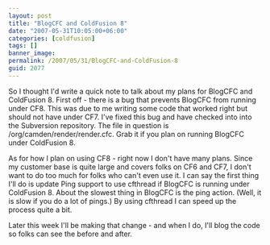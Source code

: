```yaml
---
layout: post
title: "BlogCFC and ColdFusion 8"
date: "2007-05-31T10:05:00+06:00"
categories: [coldfusion]
tags: []
banner_image: 
permalink: /2007/05/31/BlogCFC-and-ColdFusion-8
guid: 2077
---
```


So I thought I'd write a quick note to talk about my plans for BlogCFC and ColdFusion 8. First off - there is a bug that prevents BlogCFC from running under CF8. This was due to me writing some code that worked right but should not have under CF7. I've fixed this bug and have checked into into the Subversion repository. The file in question is /org/camden/render/render.cfc. Grab it if you plan on running  BlogCFC under ColdFusion 8.

As for how I plan on using CF8 - right now I don't have many plans. Since my customer base is quite large and covers folks on CF6 and CF7, I don't want to do too much for folks who can't even use it. I can say the first thing I'll do is update Ping support to use cfthread if BlogCFC is running under ColdFusion 8. About the slowest thing in BlogCFC is the ping action. (Well, it is slow if you do a lot of pings.) By using cfthread I can speed up the process quite a bit. 

Later this week I'll be making that change - and when I do, I'll blog the code so folks can see the before and after.